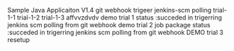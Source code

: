 
Sample Java Applicaiton V1.4
git webhook trigeer jenkins-scm polling
trial-1-1
trial-1-2
trial-1-3
affvvzdvdv
demo trial 1 status :succeded in trigerring jenkins scm polling from git webhook
demo trial 2 job package status :succeded in trigerring jenkins scm polling from git webhook
DEMO trial 3  resetup
